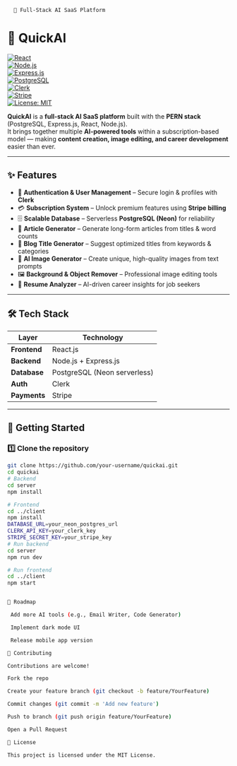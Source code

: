       🚀 Full-Stack AI SaaS Platform

# 🚀 QuickAI  

[![React](https://img.shields.io/badge/Frontend-React-61DBFB?logo=react&logoColor=white)](https://react.dev/)  
[![Node.js](https://img.shields.io/badge/Backend-Node.js-339933?logo=node.js&logoColor=white)](https://nodejs.org/)  
[![Express.js](https://img.shields.io/badge/Framework-Express-000000?logo=express&logoColor=white)](https://expressjs.com/)  
[![PostgreSQL](https://img.shields.io/badge/Database-PostgreSQL-336791?logo=postgresql&logoColor=white)](https://www.postgresql.org/)  
[![Clerk](https://img.shields.io/badge/Auth-Clerk-3E63DD?logo=clerk&logoColor=white)](https://clerk.com/)  
[![Stripe](https://img.shields.io/badge/Payments-Stripe-635BFF?logo=stripe&logoColor=white)](https://stripe.com/)  
[![License: MIT](https://img.shields.io/badge/License-MIT-yellow.svg)](LICENSE)  

**QuickAI** is a **full-stack AI SaaS platform** built with the **PERN stack** (PostgreSQL, Express.js, React, Node.js).  
It brings together multiple **AI-powered tools** within a subscription-based model — making **content creation, image editing, and career development** easier than ever.  

---

## ✨ Features  

- 🔐 **Authentication & User Management** – Secure login & profiles with **Clerk**  
- 💳 **Subscription System** – Unlock premium features using **Stripe billing**  
- 🗄️ **Scalable Database** – Serverless **PostgreSQL (Neon)** for reliability  
- 📝 **Article Generator** – Generate long-form articles from titles & word counts  
- 📰 **Blog Title Generator** – Suggest optimized titles from keywords & categories  
- 🎨 **AI Image Generator** – Create unique, high-quality images from text prompts  
- 🖼️ **Background & Object Remover** – Professional image editing tools  
- 📄 **Resume Analyzer** – AI-driven career insights for job seekers  

---

## 🛠️ Tech Stack  

| Layer       | Technology |
|-------------|------------|
| **Frontend** | React.js |
| **Backend** | Node.js + Express.js |
| **Database** | PostgreSQL (Neon serverless) |
| **Auth** | Clerk |
| **Payments** | Stripe |

---

## 🚀 Getting Started  

### 1️⃣ Clone the repository  
```bash
git clone https://github.com/your-username/quickai.git
cd quickai
# Backend
cd server
npm install

# Frontend
cd ../client
npm install
DATABASE_URL=your_neon_postgres_url
CLERK_API_KEY=your_clerk_key
STRIPE_SECRET_KEY=your_stripe_key
# Run backend
cd server
npm run dev

# Run frontend
cd ../client
npm start


📌 Roadmap

 Add more AI tools (e.g., Email Writer, Code Generator)

 Implement dark mode UI

 Release mobile app version

🤝 Contributing

Contributions are welcome!

Fork the repo

Create your feature branch (git checkout -b feature/YourFeature)

Commit changes (git commit -m 'Add new feature')

Push to branch (git push origin feature/YourFeature)

Open a Pull Request

📜 License

This project is licensed under the MIT License.



